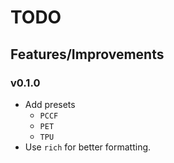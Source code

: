 # TODO

## Features/Improvements

### v0.1.0

- Add presets
  - `PCCF`
  - `PET`
  - `TPU`
- Use `rich` for better formatting.
